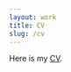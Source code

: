 ```yaml
---
layout: work
title: CV
slug: /cv
---
```


Here is my [CV](https://drive.google.com/file/d/1JxxGY8u1SkO_Ud2iqqD-l7ZagQ_Cf83y/view?usp=drive_link).
<object data="Yifei_Liu_CV_2024.pdf" width="1000" height="1000" type='application/pdf'/>
